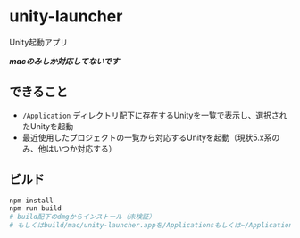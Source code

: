 # unity-launcher
Unity起動アプリ

***macのみしか対応してないです***

## できること
* `/Application` ディレクトリ配下に存在するUnityを一覧で表示し、選択されたUnityを起動
* 最近使用したプロジェクトの一覧から対応するUnityを起動（現状5.x系のみ、他はいつか対応する）

## ビルド
``` bash
npm install
npm run build
# build配下のdmgからインストール（未検証）
# もしくはbuild/mac/unity-launcher.appを/Applicationsもしくは~/Applicationsに移動
```
